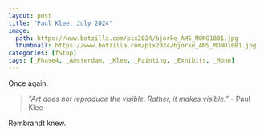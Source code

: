 ```yaml
---
layout: post
title: "Paul Klee, July 2024"
image:
  path: https://www.botzilla.com/pix2024/bjorke_AMS_MONO1001.jpg
  thumbnail: https://www.botzilla.com/pix2024/bjorke_AMS_MONO1001.jpg
categories: [fStop]
tags: [_Phase4, _Amsterdam, _Klee, _Painting, _Exhibits, _Mono]
---
```


Once again:

<blockquote><i>"Art does not reproduce the visible. Rather, it makes visible."</i> - Paul Klee</blockquote>

Rembrandt knew.

